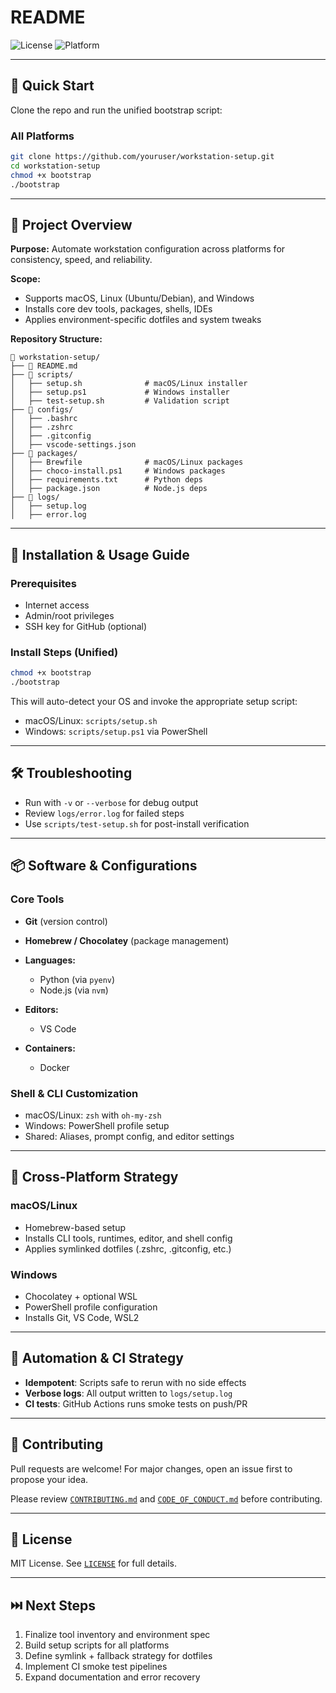 # README

![License](https://img.shields.io/github/license/youruser/workstation-setup)
![Platform](https://img.shields.io/badge/platform-macOS%20%7C%20Linux%20%7C%20Windows-blue)

---

## 🚀 Quick Start

Clone the repo and run the unified bootstrap script:

### All Platforms

```sh
git clone https://github.com/youruser/workstation-setup.git
cd workstation-setup
chmod +x bootstrap
./bootstrap
```

---

## 📌 Project Overview

**Purpose:** Automate workstation configuration across platforms for consistency, speed, and reliability.

**Scope:**

* Supports macOS, Linux (Ubuntu/Debian), and Windows
* Installs core dev tools, packages, shells, IDEs
* Applies environment-specific dotfiles and system tweaks

**Repository Structure:**

```
📂 workstation-setup/
├── 📄 README.md
├── 📂 scripts/
│   ├── setup.sh              # macOS/Linux installer
│   ├── setup.ps1             # Windows installer
│   ├── test-setup.sh         # Validation script
├── 📂 configs/
│   ├── .bashrc
│   ├── .zshrc
│   ├── .gitconfig
│   ├── vscode-settings.json
├── 📂 packages/
│   ├── Brewfile              # macOS/Linux packages
│   ├── choco-install.ps1     # Windows packages
│   ├── requirements.txt      # Python deps
│   ├── package.json          # Node.js deps
├── 📂 logs/
│   ├── setup.log
│   ├── error.log
```

---

## 🧪 Installation & Usage Guide

### Prerequisites

* Internet access
* Admin/root privileges
* SSH key for GitHub (optional)

### Install Steps (Unified)

```sh
chmod +x bootstrap
./bootstrap
```

This will auto-detect your OS and invoke the appropriate setup script:

* macOS/Linux: `scripts/setup.sh`
* Windows: `scripts/setup.ps1` via PowerShell

---

## 🛠️ Troubleshooting

* Run with `-v` or `--verbose` for debug output
* Review `logs/error.log` for failed steps
* Use `scripts/test-setup.sh` for post-install verification

---

## 📦 Software & Configurations

### Core Tools

* **Git** (version control)
* **Homebrew / Chocolatey** (package management)
* **Languages:**

  * Python (via `pyenv`)
  * Node.js (via `nvm`)
* **Editors:**

  * VS Code
* **Containers:**

  * Docker

### Shell & CLI Customization

* macOS/Linux: `zsh` with `oh-my-zsh`
* Windows: PowerShell profile setup
* Shared: Aliases, prompt config, and editor settings

---

## 🔀 Cross-Platform Strategy

### macOS/Linux

* Homebrew-based setup
* Installs CLI tools, runtimes, editor, and shell config
* Applies symlinked dotfiles (.zshrc, .gitconfig, etc.)

### Windows

* Chocolatey + optional WSL
* PowerShell profile configuration
* Installs Git, VS Code, WSL2

---

## 🤖 Automation & CI Strategy

* **Idempotent**: Scripts safe to rerun with no side effects
* **Verbose logs**: All output written to `logs/setup.log`
* **CI tests**: GitHub Actions runs smoke tests on push/PR

---

## 🤝 Contributing

Pull requests are welcome! For major changes, open an issue first to propose your idea.

Please review [`CONTRIBUTING.md`](CONTRIBUTING.md) and [`CODE_OF_CONDUCT.md`](CODE_OF_CONDUCT.md) before contributing.

---

## 📄 License

MIT License. See [`LICENSE`](LICENSE) for full details.

---

## ⏭️ Next Steps

1. Finalize tool inventory and environment spec
2. Build setup scripts for all platforms
3. Define symlink + fallback strategy for dotfiles
4. Implement CI smoke test pipelines
5. Expand documentation and error recovery
